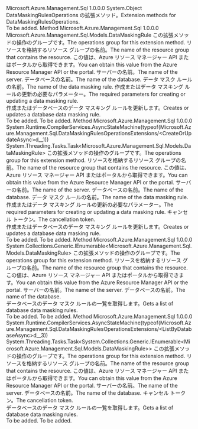 <Type Name="DataMaskingRulesOperationsExtensions" FullName="Microsoft.Azure.Management.Sql.DataMaskingRulesOperationsExtensions">
  <TypeSignature Language="C#" Value="public static class DataMaskingRulesOperationsExtensions" />
  <TypeSignature Language="ILAsm" Value=".class public auto ansi abstract sealed beforefieldinit DataMaskingRulesOperationsExtensions extends System.Object" />
  <TypeSignature Language="DocId" Value="T:Microsoft.Azure.Management.Sql.DataMaskingRulesOperationsExtensions" />
  <TypeSignature Language="VB.NET" Value="Public Module DataMaskingRulesOperationsExtensions" />
  <TypeSignature Language="F#" Value="type DataMaskingRulesOperationsExtensions = class" />
  <AssemblyInfo>
    <AssemblyName>Microsoft.Azure.Management.Sql</AssemblyName>
    <AssemblyVersion>1.0.0.0</AssemblyVersion>
  </AssemblyInfo>
  <Base>
    <BaseTypeName>System.Object</BaseTypeName>
  </Base>
  <Interfaces />
  <Docs>
    <summary>
            <span data-ttu-id="9432a-101">DataMaskingRulesOperations の拡張メソッド。</span><span class="sxs-lookup"><span data-stu-id="9432a-101">Extension methods for DataMaskingRulesOperations.</span></span>
            </summary>
    <remarks>To be added.</remarks>
  </Docs>
  <Members>
    <Member MemberName="CreateOrUpdate">
      <MemberSignature Language="C#" Value="public static Microsoft.Azure.Management.Sql.Models.DataMaskingRule CreateOrUpdate (this Microsoft.Azure.Management.Sql.IDataMaskingRulesOperations operations, string resourceGroupName, string serverName, string databaseName, string dataMaskingRuleName, Microsoft.Azure.Management.Sql.Models.DataMaskingRule parameters);" />
      <MemberSignature Language="ILAsm" Value=".method public static hidebysig class Microsoft.Azure.Management.Sql.Models.DataMaskingRule CreateOrUpdate(class Microsoft.Azure.Management.Sql.IDataMaskingRulesOperations operations, string resourceGroupName, string serverName, string databaseName, string dataMaskingRuleName, class Microsoft.Azure.Management.Sql.Models.DataMaskingRule parameters) cil managed" />
      <MemberSignature Language="DocId" Value="M:Microsoft.Azure.Management.Sql.DataMaskingRulesOperationsExtensions.CreateOrUpdate(Microsoft.Azure.Management.Sql.IDataMaskingRulesOperations,System.String,System.String,System.String,System.String,Microsoft.Azure.Management.Sql.Models.DataMaskingRule)" />
      <MemberSignature Language="VB.NET" Value="&lt;Extension()&gt;&#xA;Public Function CreateOrUpdate (operations As IDataMaskingRulesOperations, resourceGroupName As String, serverName As String, databaseName As String, dataMaskingRuleName As String, parameters As DataMaskingRule) As DataMaskingRule" />
      <MemberSignature Language="F#" Value="static member CreateOrUpdate : Microsoft.Azure.Management.Sql.IDataMaskingRulesOperations * string * string * string * string * Microsoft.Azure.Management.Sql.Models.DataMaskingRule -&gt; Microsoft.Azure.Management.Sql.Models.DataMaskingRule" Usage="Microsoft.Azure.Management.Sql.DataMaskingRulesOperationsExtensions.CreateOrUpdate (operations, resourceGroupName, serverName, databaseName, dataMaskingRuleName, parameters)" />
      <MemberType>Method</MemberType>
      <AssemblyInfo>
        <AssemblyName>Microsoft.Azure.Management.Sql</AssemblyName>
        <AssemblyVersion>1.0.0.0</AssemblyVersion>
      </AssemblyInfo>
      <ReturnValue>
        <ReturnType>Microsoft.Azure.Management.Sql.Models.DataMaskingRule</ReturnType>
      </ReturnValue>
      <Parameters>
        <Parameter Name="operations" Type="Microsoft.Azure.Management.Sql.IDataMaskingRulesOperations" RefType="this" />
        <Parameter Name="resourceGroupName" Type="System.String" />
        <Parameter Name="serverName" Type="System.String" />
        <Parameter Name="databaseName" Type="System.String" />
        <Parameter Name="dataMaskingRuleName" Type="System.String" />
        <Parameter Name="parameters" Type="Microsoft.Azure.Management.Sql.Models.DataMaskingRule" />
      </Parameters>
      <Docs>
        <param name="operations">
            <span data-ttu-id="9432a-102">この拡張メソッドの操作のグループです。</span><span class="sxs-lookup"><span data-stu-id="9432a-102">The operations group for this extension method.</span></span>
            </param>
        <param name="resourceGroupName">
            <span data-ttu-id="9432a-103">リソースを格納するリソース グループの名前。</span><span class="sxs-lookup"><span data-stu-id="9432a-103">The name of the resource group that contains the resource.</span></span> <span data-ttu-id="9432a-104">この値は、Azure リソース マネージャー API またはポータルから取得できます。</span><span class="sxs-lookup"><span data-stu-id="9432a-104">You can obtain this value from the Azure Resource Manager API or the portal.</span></span>
            </param>
        <param name="serverName">
            <span data-ttu-id="9432a-105">サーバーの名前。</span><span class="sxs-lookup"><span data-stu-id="9432a-105">The name of the server.</span></span>
            </param>
        <param name="databaseName">
            <span data-ttu-id="9432a-106">データベースの名前。</span><span class="sxs-lookup"><span data-stu-id="9432a-106">The name of the database.</span></span>
            </param>
        <param name="dataMaskingRuleName">
            <span data-ttu-id="9432a-107">データ マスク ルールの名前。</span><span class="sxs-lookup"><span data-stu-id="9432a-107">The name of the data masking rule.</span></span>
            </param>
        <param name="parameters">
            <span data-ttu-id="9432a-108">作成またはデータ マスキング ルールの更新の必要なパラメーター。</span><span class="sxs-lookup"><span data-stu-id="9432a-108">The required parameters for creating or updating a data masking rule.</span></span>
            </param>
        <summary>
            <span data-ttu-id="9432a-109">作成またはデータベースのデータ マスキング ルールを更新します。</span><span class="sxs-lookup"><span data-stu-id="9432a-109">Creates or updates a database data masking rule.</span></span>
            </summary>
        <returns>To be added.</returns>
        <remarks>To be added.</remarks>
      </Docs>
    </Member>
    <Member MemberName="CreateOrUpdateAsync">
      <MemberSignature Language="C#" Value="public static System.Threading.Tasks.Task&lt;Microsoft.Azure.Management.Sql.Models.DataMaskingRule&gt; CreateOrUpdateAsync (this Microsoft.Azure.Management.Sql.IDataMaskingRulesOperations operations, string resourceGroupName, string serverName, string databaseName, string dataMaskingRuleName, Microsoft.Azure.Management.Sql.Models.DataMaskingRule parameters, System.Threading.CancellationToken cancellationToken = null);" />
      <MemberSignature Language="ILAsm" Value=".method public static hidebysig class System.Threading.Tasks.Task`1&lt;class Microsoft.Azure.Management.Sql.Models.DataMaskingRule&gt; CreateOrUpdateAsync(class Microsoft.Azure.Management.Sql.IDataMaskingRulesOperations operations, string resourceGroupName, string serverName, string databaseName, string dataMaskingRuleName, class Microsoft.Azure.Management.Sql.Models.DataMaskingRule parameters, valuetype System.Threading.CancellationToken cancellationToken) cil managed" />
      <MemberSignature Language="DocId" Value="M:Microsoft.Azure.Management.Sql.DataMaskingRulesOperationsExtensions.CreateOrUpdateAsync(Microsoft.Azure.Management.Sql.IDataMaskingRulesOperations,System.String,System.String,System.String,System.String,Microsoft.Azure.Management.Sql.Models.DataMaskingRule,System.Threading.CancellationToken)" />
      <MemberSignature Language="F#" Value="static member CreateOrUpdateAsync : Microsoft.Azure.Management.Sql.IDataMaskingRulesOperations * string * string * string * string * Microsoft.Azure.Management.Sql.Models.DataMaskingRule * System.Threading.CancellationToken -&gt; System.Threading.Tasks.Task&lt;Microsoft.Azure.Management.Sql.Models.DataMaskingRule&gt;" Usage="Microsoft.Azure.Management.Sql.DataMaskingRulesOperationsExtensions.CreateOrUpdateAsync (operations, resourceGroupName, serverName, databaseName, dataMaskingRuleName, parameters, cancellationToken)" />
      <MemberType>Method</MemberType>
      <AssemblyInfo>
        <AssemblyName>Microsoft.Azure.Management.Sql</AssemblyName>
        <AssemblyVersion>1.0.0.0</AssemblyVersion>
      </AssemblyInfo>
      <Attributes>
        <Attribute>
          <AttributeName>System.Runtime.CompilerServices.AsyncStateMachine(typeof(Microsoft.Azure.Management.Sql.DataMaskingRulesOperationsExtensions/&lt;CreateOrUpdateAsync&gt;d__1))</AttributeName>
        </Attribute>
      </Attributes>
      <ReturnValue>
        <ReturnType>System.Threading.Tasks.Task&lt;Microsoft.Azure.Management.Sql.Models.DataMaskingRule&gt;</ReturnType>
      </ReturnValue>
      <Parameters>
        <Parameter Name="operations" Type="Microsoft.Azure.Management.Sql.IDataMaskingRulesOperations" RefType="this" />
        <Parameter Name="resourceGroupName" Type="System.String" />
        <Parameter Name="serverName" Type="System.String" />
        <Parameter Name="databaseName" Type="System.String" />
        <Parameter Name="dataMaskingRuleName" Type="System.String" />
        <Parameter Name="parameters" Type="Microsoft.Azure.Management.Sql.Models.DataMaskingRule" />
        <Parameter Name="cancellationToken" Type="System.Threading.CancellationToken" />
      </Parameters>
      <Docs>
        <param name="operations">
            <span data-ttu-id="9432a-110">この拡張メソッドの操作のグループです。</span><span class="sxs-lookup"><span data-stu-id="9432a-110">The operations group for this extension method.</span></span>
            </param>
        <param name="resourceGroupName">
            <span data-ttu-id="9432a-111">リソースを格納するリソース グループの名前。</span><span class="sxs-lookup"><span data-stu-id="9432a-111">The name of the resource group that contains the resource.</span></span> <span data-ttu-id="9432a-112">この値は、Azure リソース マネージャー API またはポータルから取得できます。</span><span class="sxs-lookup"><span data-stu-id="9432a-112">You can obtain this value from the Azure Resource Manager API or the portal.</span></span>
            </param>
        <param name="serverName">
            <span data-ttu-id="9432a-113">サーバーの名前。</span><span class="sxs-lookup"><span data-stu-id="9432a-113">The name of the server.</span></span>
            </param>
        <param name="databaseName">
            <span data-ttu-id="9432a-114">データベースの名前。</span><span class="sxs-lookup"><span data-stu-id="9432a-114">The name of the database.</span></span>
            </param>
        <param name="dataMaskingRuleName">
            <span data-ttu-id="9432a-115">データ マスク ルールの名前。</span><span class="sxs-lookup"><span data-stu-id="9432a-115">The name of the data masking rule.</span></span>
            </param>
        <param name="parameters">
            <span data-ttu-id="9432a-116">作成またはデータ マスキング ルールの更新の必要なパラメーター。</span><span class="sxs-lookup"><span data-stu-id="9432a-116">The required parameters for creating or updating a data masking rule.</span></span>
            </param>
        <param name="cancellationToken">
            <span data-ttu-id="9432a-117">キャンセル トークン。</span><span class="sxs-lookup"><span data-stu-id="9432a-117">The cancellation token.</span></span>
            </param>
        <summary>
            <span data-ttu-id="9432a-118">作成またはデータベースのデータ マスキング ルールを更新します。</span><span class="sxs-lookup"><span data-stu-id="9432a-118">Creates or updates a database data masking rule.</span></span>
            </summary>
        <returns>To be added.</returns>
        <remarks>To be added.</remarks>
      </Docs>
    </Member>
    <Member MemberName="ListByDatabase">
      <MemberSignature Language="C#" Value="public static System.Collections.Generic.IEnumerable&lt;Microsoft.Azure.Management.Sql.Models.DataMaskingRule&gt; ListByDatabase (this Microsoft.Azure.Management.Sql.IDataMaskingRulesOperations operations, string resourceGroupName, string serverName, string databaseName);" />
      <MemberSignature Language="ILAsm" Value=".method public static hidebysig class System.Collections.Generic.IEnumerable`1&lt;class Microsoft.Azure.Management.Sql.Models.DataMaskingRule&gt; ListByDatabase(class Microsoft.Azure.Management.Sql.IDataMaskingRulesOperations operations, string resourceGroupName, string serverName, string databaseName) cil managed" />
      <MemberSignature Language="DocId" Value="M:Microsoft.Azure.Management.Sql.DataMaskingRulesOperationsExtensions.ListByDatabase(Microsoft.Azure.Management.Sql.IDataMaskingRulesOperations,System.String,System.String,System.String)" />
      <MemberSignature Language="VB.NET" Value="&lt;Extension()&gt;&#xA;Public Function ListByDatabase (operations As IDataMaskingRulesOperations, resourceGroupName As String, serverName As String, databaseName As String) As IEnumerable(Of DataMaskingRule)" />
      <MemberSignature Language="F#" Value="static member ListByDatabase : Microsoft.Azure.Management.Sql.IDataMaskingRulesOperations * string * string * string -&gt; seq&lt;Microsoft.Azure.Management.Sql.Models.DataMaskingRule&gt;" Usage="Microsoft.Azure.Management.Sql.DataMaskingRulesOperationsExtensions.ListByDatabase (operations, resourceGroupName, serverName, databaseName)" />
      <MemberType>Method</MemberType>
      <AssemblyInfo>
        <AssemblyName>Microsoft.Azure.Management.Sql</AssemblyName>
        <AssemblyVersion>1.0.0.0</AssemblyVersion>
      </AssemblyInfo>
      <ReturnValue>
        <ReturnType>System.Collections.Generic.IEnumerable&lt;Microsoft.Azure.Management.Sql.Models.DataMaskingRule&gt;</ReturnType>
      </ReturnValue>
      <Parameters>
        <Parameter Name="operations" Type="Microsoft.Azure.Management.Sql.IDataMaskingRulesOperations" RefType="this" />
        <Parameter Name="resourceGroupName" Type="System.String" />
        <Parameter Name="serverName" Type="System.String" />
        <Parameter Name="databaseName" Type="System.String" />
      </Parameters>
      <Docs>
        <param name="operations">
            <span data-ttu-id="9432a-119">この拡張メソッドの操作のグループです。</span><span class="sxs-lookup"><span data-stu-id="9432a-119">The operations group for this extension method.</span></span>
            </param>
        <param name="resourceGroupName">
            <span data-ttu-id="9432a-120">リソースを格納するリソース グループの名前。</span><span class="sxs-lookup"><span data-stu-id="9432a-120">The name of the resource group that contains the resource.</span></span> <span data-ttu-id="9432a-121">この値は、Azure リソース マネージャー API またはポータルから取得できます。</span><span class="sxs-lookup"><span data-stu-id="9432a-121">You can obtain this value from the Azure Resource Manager API or the portal.</span></span>
            </param>
        <param name="serverName">
            <span data-ttu-id="9432a-122">サーバーの名前。</span><span class="sxs-lookup"><span data-stu-id="9432a-122">The name of the server.</span></span>
            </param>
        <param name="databaseName">
            <span data-ttu-id="9432a-123">データベースの名前。</span><span class="sxs-lookup"><span data-stu-id="9432a-123">The name of the database.</span></span>
            </param>
        <summary>
            <span data-ttu-id="9432a-124">データベースのデータ マスク ルールの一覧を取得します。</span><span class="sxs-lookup"><span data-stu-id="9432a-124">Gets a list of database data masking rules.</span></span>
            </summary>
        <returns>To be added.</returns>
        <remarks>To be added.</remarks>
      </Docs>
    </Member>
    <Member MemberName="ListByDatabaseAsync">
      <MemberSignature Language="C#" Value="public static System.Threading.Tasks.Task&lt;System.Collections.Generic.IEnumerable&lt;Microsoft.Azure.Management.Sql.Models.DataMaskingRule&gt;&gt; ListByDatabaseAsync (this Microsoft.Azure.Management.Sql.IDataMaskingRulesOperations operations, string resourceGroupName, string serverName, string databaseName, System.Threading.CancellationToken cancellationToken = null);" />
      <MemberSignature Language="ILAsm" Value=".method public static hidebysig class System.Threading.Tasks.Task`1&lt;class System.Collections.Generic.IEnumerable`1&lt;class Microsoft.Azure.Management.Sql.Models.DataMaskingRule&gt;&gt; ListByDatabaseAsync(class Microsoft.Azure.Management.Sql.IDataMaskingRulesOperations operations, string resourceGroupName, string serverName, string databaseName, valuetype System.Threading.CancellationToken cancellationToken) cil managed" />
      <MemberSignature Language="DocId" Value="M:Microsoft.Azure.Management.Sql.DataMaskingRulesOperationsExtensions.ListByDatabaseAsync(Microsoft.Azure.Management.Sql.IDataMaskingRulesOperations,System.String,System.String,System.String,System.Threading.CancellationToken)" />
      <MemberSignature Language="F#" Value="static member ListByDatabaseAsync : Microsoft.Azure.Management.Sql.IDataMaskingRulesOperations * string * string * string * System.Threading.CancellationToken -&gt; System.Threading.Tasks.Task&lt;seq&lt;Microsoft.Azure.Management.Sql.Models.DataMaskingRule&gt;&gt;" Usage="Microsoft.Azure.Management.Sql.DataMaskingRulesOperationsExtensions.ListByDatabaseAsync (operations, resourceGroupName, serverName, databaseName, cancellationToken)" />
      <MemberType>Method</MemberType>
      <AssemblyInfo>
        <AssemblyName>Microsoft.Azure.Management.Sql</AssemblyName>
        <AssemblyVersion>1.0.0.0</AssemblyVersion>
      </AssemblyInfo>
      <Attributes>
        <Attribute>
          <AttributeName>System.Runtime.CompilerServices.AsyncStateMachine(typeof(Microsoft.Azure.Management.Sql.DataMaskingRulesOperationsExtensions/&lt;ListByDatabaseAsync&gt;d__3))</AttributeName>
        </Attribute>
      </Attributes>
      <ReturnValue>
        <ReturnType>System.Threading.Tasks.Task&lt;System.Collections.Generic.IEnumerable&lt;Microsoft.Azure.Management.Sql.Models.DataMaskingRule&gt;&gt;</ReturnType>
      </ReturnValue>
      <Parameters>
        <Parameter Name="operations" Type="Microsoft.Azure.Management.Sql.IDataMaskingRulesOperations" RefType="this" />
        <Parameter Name="resourceGroupName" Type="System.String" />
        <Parameter Name="serverName" Type="System.String" />
        <Parameter Name="databaseName" Type="System.String" />
        <Parameter Name="cancellationToken" Type="System.Threading.CancellationToken" />
      </Parameters>
      <Docs>
        <param name="operations">
            <span data-ttu-id="9432a-125">この拡張メソッドの操作のグループです。</span><span class="sxs-lookup"><span data-stu-id="9432a-125">The operations group for this extension method.</span></span>
            </param>
        <param name="resourceGroupName">
            <span data-ttu-id="9432a-126">リソースを格納するリソース グループの名前。</span><span class="sxs-lookup"><span data-stu-id="9432a-126">The name of the resource group that contains the resource.</span></span> <span data-ttu-id="9432a-127">この値は、Azure リソース マネージャー API またはポータルから取得できます。</span><span class="sxs-lookup"><span data-stu-id="9432a-127">You can obtain this value from the Azure Resource Manager API or the portal.</span></span>
            </param>
        <param name="serverName">
            <span data-ttu-id="9432a-128">サーバーの名前。</span><span class="sxs-lookup"><span data-stu-id="9432a-128">The name of the server.</span></span>
            </param>
        <param name="databaseName">
            <span data-ttu-id="9432a-129">データベースの名前。</span><span class="sxs-lookup"><span data-stu-id="9432a-129">The name of the database.</span></span>
            </param>
        <param name="cancellationToken">
            <span data-ttu-id="9432a-130">キャンセル トークン。</span><span class="sxs-lookup"><span data-stu-id="9432a-130">The cancellation token.</span></span>
            </param>
        <summary>
            <span data-ttu-id="9432a-131">データベースのデータ マスク ルールの一覧を取得します。</span><span class="sxs-lookup"><span data-stu-id="9432a-131">Gets a list of database data masking rules.</span></span>
            </summary>
        <returns>To be added.</returns>
        <remarks>To be added.</remarks>
      </Docs>
    </Member>
  </Members>
</Type>